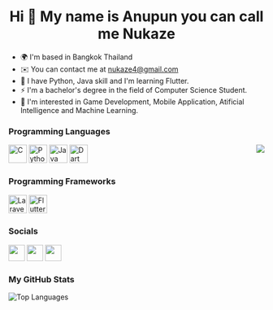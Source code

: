 <h1 align="center">Hi 👋 My name is Anupun you can call me Nukaze</h1>

*   🌍  I'm based in Bangkok Thailand
*   ✉️  You can contact me at [nukaze4@gmail.com](mailto:nukaze4@gmail.com)
*   🧠  I have Python, Java skill and I'm learning Flutter.
*   ⚡  I'm a bachelor's degree in the field of Computer Science Student.
*   🔭  I'm interested in Game Development, Mobile Application, Atificial Intelligence and Machine Learning.

### Programming Languages
<div>
<img align="right" src="https://spotify-github-profile.vercel.app/api/view?uid=217txkwdxtvo6t7ddgwgvpzsi&cover_image=true&theme=default&bar_color=4eb190&bar_color_cover=true"/>
</div>
<p align="left">
<a href="https://docs.microsoft.com/en-us/cpp/?view=msvc-170" target="_blank" rel="noreferrer"><img src="https://raw.githubusercontent.com/danielcranney/readme-generator/main/public/icons/skills/c-colored.svg" width="36" height="36" alt="C" /></a>
<a href="https://www.python.org/" target="_blank" rel="noreferrer"><img src="https://raw.githubusercontent.com/danielcranney/readme-generator/main/public/icons/skills/python-colored.svg" width="36" height="36" alt="Python" /></a>
<a href="https://dev.java/" target="_blank" rel="noreferrer"><img src="https://raw.githubusercontent.com/danielcranney/readme-generator/main/public/icons/skills/java-colored.svg" width="36" height="36" alt="Java" /></a>
<a href="https://dart.dev/" target="_blank" rel="noreferrer"><img src="https://raw.githubusercontent.com/danielcranney/readme-generator/main/public/icons/skills/dart-colored.svg" width="36" height="36" alt="Dart" /></a>
</p>



### Programming Frameworks
<p align="left">
<a href="https://laravel.com/" target="_blank" rel="noreferrer"><img src="https://raw.githubusercontent.com/danielcranney/readme-generator/main/public/icons/skills/laravel-colored.svg" width="36" height="36" alt="Laravel" /></a>
<a href="https://flutter.dev/" target="_blank" rel="noreferrer"><img src="https://raw.githubusercontent.com/danielcranney/readme-generator/main/public/icons/skills/flutter-colored.svg" width="36" height="36" alt="Flutter" /></a>
</p>
                    
### Socials

<p align="left">
  <a href="https://www.linkedin.com/in/anupun-nukaze-khumthong/" target="_blank" rel="noreferrer"><img src="https://raw.githubusercontent.com/danielcranney/readme-generator/main/public/icons/socials/linkedin.svg" width="32" height="32" /></a>
  <a href="http://www.instagram.com/nukaze_" target="_blank" rel="noreferrer"><img src="https://raw.githubusercontent.com/danielcranney/readme-generator/main/public/icons/socials/instagram.svg" width="32" height="32" /></a>
  <a href="https://www.github.com/Nukaze" target="_blank" rel="noreferrer"><img src="https://raw.githubusercontent.com/danielcranney/readme-generator/main/public/icons/socials/github-dark.svg" width="32" height="32" /></a>
  
</p>

<!-- ### Badges -->
### My GitHub Stats
<!-- 
<a href="http://www.github.com/Nukaze"><img src="https://github-readme-stats.vercel.app/api?username=Nukaze&show_icons=true&hide=&count_private=true&title_color=14b8a6&text_color=ffffff&icon_color=6366f1&bg_color=181824&hide_border=true&show_icons=true" alt="Nukaze's GitHub stats" /></a> -->

<a align="left"><img src="https://github-readme-stats-nukaze.vercel.app/api/top-langs/?username=Nukaze&langs_count=10&title_color=14b8a6&text_color=ffffff&icon_color=6366f1&bg_color=181824&hide_border=true&locale=en&custom_title=Top%20%Languages" alt="Top Languages" /></a>
